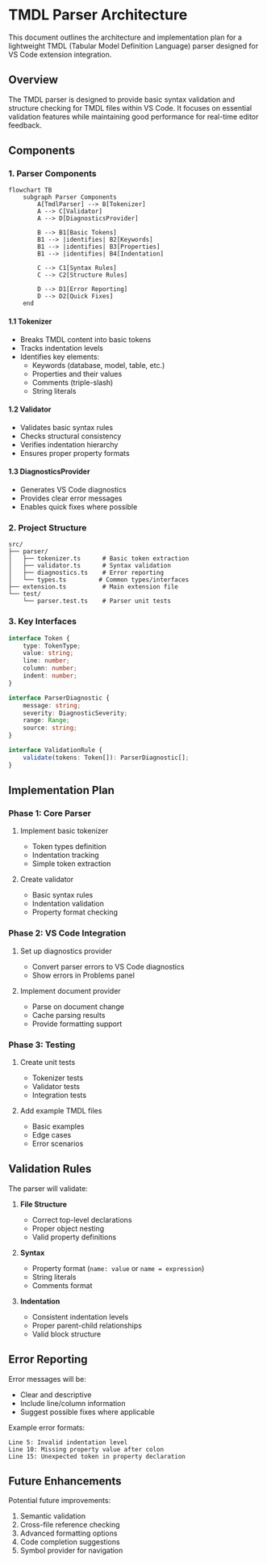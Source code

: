 # TMDL Parser Architecture

This document outlines the architecture and implementation plan for a lightweight TMDL (Tabular Model Definition Language) parser designed for VS Code extension integration.

## Overview

The TMDL parser is designed to provide basic syntax validation and structure checking for TMDL files within VS Code. It focuses on essential validation features while maintaining good performance for real-time editor feedback.

## Components

### 1. Parser Components

```mermaid
flowchart TB
    subgraph Parser Components
        A[TmdlParser] --> B[Tokenizer]
        A --> C[Validator]
        A --> D[DiagnosticsProvider]
        
        B --> B1[Basic Tokens]
        B1 --> |identifies| B2[Keywords]
        B1 --> |identifies| B3[Properties]
        B1 --> |identifies| B4[Indentation]
        
        C --> C1[Syntax Rules]
        C --> C2[Structure Rules]
        
        D --> D1[Error Reporting]
        D --> D2[Quick Fixes]
    end
```

#### 1.1 Tokenizer
- Breaks TMDL content into basic tokens
- Tracks indentation levels
- Identifies key elements:
  - Keywords (database, model, table, etc.)
  - Properties and their values
  - Comments (triple-slash)
  - String literals

#### 1.2 Validator
- Validates basic syntax rules
- Checks structural consistency
- Verifies indentation hierarchy
- Ensures proper property formats

#### 1.3 DiagnosticsProvider
- Generates VS Code diagnostics
- Provides clear error messages
- Enables quick fixes where possible

### 2. Project Structure

```
src/
├── parser/
│   ├── tokenizer.ts      # Basic token extraction
│   ├── validator.ts      # Syntax validation
│   ├── diagnostics.ts    # Error reporting
│   └── types.ts         # Common types/interfaces
├── extension.ts          # Main extension file
└── test/
    └── parser.test.ts    # Parser unit tests
```

### 3. Key Interfaces

```typescript
interface Token {
    type: TokenType;
    value: string;
    line: number;
    column: number;
    indent: number;
}

interface ParserDiagnostic {
    message: string;
    severity: DiagnosticSeverity;
    range: Range;
    source: string;
}

interface ValidationRule {
    validate(tokens: Token[]): ParserDiagnostic[];
}
```

## Implementation Plan

### Phase 1: Core Parser
1. Implement basic tokenizer
   - Token types definition
   - Indentation tracking
   - Simple token extraction

2. Create validator
   - Basic syntax rules
   - Indentation validation
   - Property format checking

### Phase 2: VS Code Integration
1. Set up diagnostics provider
   - Convert parser errors to VS Code diagnostics
   - Show errors in Problems panel

2. Implement document provider
   - Parse on document change
   - Cache parsing results
   - Provide formatting support

### Phase 3: Testing
1. Create unit tests
   - Tokenizer tests
   - Validator tests
   - Integration tests

2. Add example TMDL files
   - Basic examples
   - Edge cases
   - Error scenarios

## Validation Rules

The parser will validate:

1. **File Structure**
   - Correct top-level declarations
   - Proper object nesting
   - Valid property definitions

2. **Syntax**
   - Property format (`name: value` or `name = expression`)
   - String literals
   - Comments format

3. **Indentation**
   - Consistent indentation levels
   - Proper parent-child relationships
   - Valid block structure

## Error Reporting

Error messages will be:
- Clear and descriptive
- Include line/column information
- Suggest possible fixes where applicable

Example error formats:
```
Line 5: Invalid indentation level
Line 10: Missing property value after colon
Line 15: Unexpected token in property declaration
```

## Future Enhancements

Potential future improvements:
1. Semantic validation
2. Cross-file reference checking
3. Advanced formatting options
4. Code completion suggestions
5. Symbol provider for navigation